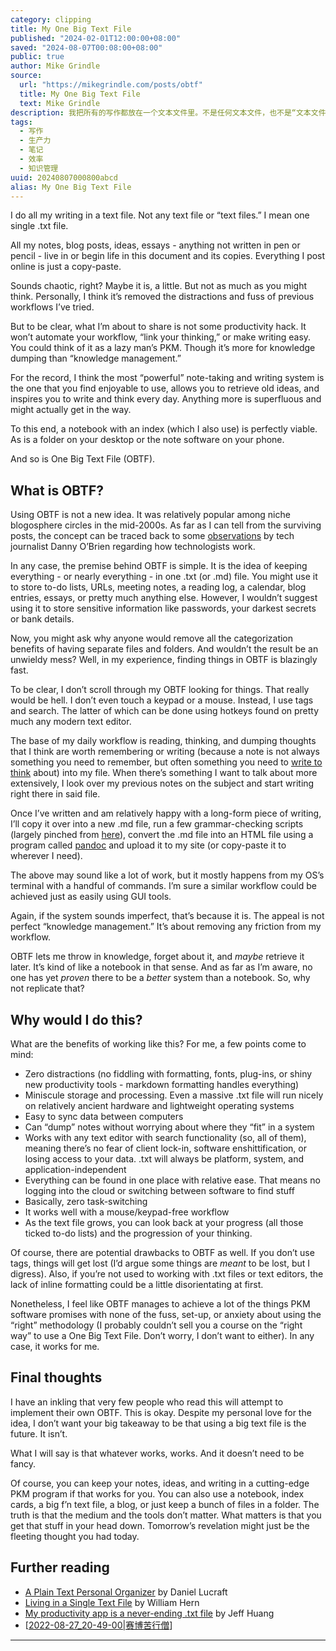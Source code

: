 ```yaml
---
category: clipping
title: My One Big Text File
published: "2024-02-01T12:00:00+08:00"
saved: "2024-08-07T00:08:00+08:00"
public: true
author: Mike Grindle
source:
  url: "https://mikegrindle.com/posts/obtf"
  title: My One Big Text File
  text: Mike Grindle
description: 我把所有的写作都放在一个文本文件里。不是任何文本文件，也不是“文本文件”。我是说一个单一的 .txt 文件。
tags:
  - 写作
  - 生产力
  - 笔记
  - 效率
  - 知识管理
uuid: 20240807000800abcd
alias: My One Big Text File
---
```


I do all my writing in a text file. Not any text file or “text files.” I mean one single .txt file.

All my notes, blog posts, ideas, essays - anything not written in pen or pencil - live in or begin life in this document and its copies. Everything I post online is just a copy-paste.

Sounds chaotic, right? Maybe it is, a little. But not as much as you might think. Personally, I think it’s removed the distractions and fuss of previous workflows I’ve tried.

But to be clear, what I’m about to share is not some productivity hack. It won’t automate your workflow, “link your thinking,” or make writing easy. You could think of it as a lazy man’s PKM. Though it’s more for knowledge dumping than “knowledge management.”

For the record, I think the most “powerful” note-taking and writing system is the one that you find enjoyable to use, allows you to retrieve old ideas, and inspires you to write and think every day. Anything more is superfluous and might actually get in the way.

To this end, a notebook with an index (which I also use) is perfectly viable. As is a folder on your desktop or the note software on your phone.

And so is One Big Text File (OBTF).

## What is OBTF?

Using OBTF is not a new idea. It was relatively popular among niche blogosphere circles in the mid-2000s. As far as I can tell from the surviving posts, the concept can be traced back to some [observations](https://craphound.com/lifehacks2.txt) by tech journalist Danny O’Brien regarding how technologists work.

In any case, the premise behind OBTF is simple. It is the idea of keeping everything - or nearly everything - in one .txt (or .md) file. You might use it to store to-do lists, URLs, meeting notes, a reading log, a calendar, blog entries, essays, or pretty much anything else. However, I wouldn’t suggest using it to store sensitive information like passwords, your darkest secrets or bank details.

Now, you might ask why anyone would remove all the categorization benefits of having separate files and folders. And wouldn’t the result be an unwieldy mess? Well, in my experience, finding things in OBTF is blazingly fast.

To be clear, I don’t scroll through my OBTF looking for things. That really would be hell. I don’t even touch a keypad or a mouse. Instead, I use tags and search. The latter of which can be done using hotkeys found on pretty much any modern text editor.

The base of my daily workflow is reading, thinking, and dumping thoughts that I think are worth remembering or writing (because a note is not always something you need to remember, but often something you need to [write to think](https://mikegrindle.com/posts/write-to-think) about) into my file. When there’s something I want to talk about more extensively, I look over my previous notes on the subject and start writing right there in said file.

Once I’ve written and am relatively happy with a long-form piece of writing, I’ll copy it over into a new .md file, run a few grammar-checking scripts (largely pinched from [here](https://matt.might.net/articles/shell-scripts-for-passive-voice-weasel-words-duplicates/?source=techstories.org)), convert the .md file into an HTML file using a program called [pandoc](https://pandoc.org/) and upload it to my site (or copy-paste it to wherever I need).

The above may sound like a lot of work, but it mostly happens from my OS’s terminal with a handful of commands. I’m sure a similar workflow could be achieved just as easily using GUI tools.

Again, if the system sounds imperfect, that’s because it is. The appeal is not perfect “knowledge management.” It’s about removing any friction from my workflow.

OBTF lets me throw in knowledge, forget about it, and _maybe_ retrieve it later. It’s kind of like a notebook in that sense. And as far as I’m aware, no one has yet _proven_ there to be a _better_ system than a notebook. So, why not replicate that?

## Why would I do this?

What are the benefits of working like this? For me, a few points come to mind:

- Zero distractions (no fiddling with formatting, fonts, plug-ins, or shiny new productivity tools - markdown formatting handles everything)
- Miniscule storage and processing. Even a massive .txt file will run nicely on relatively ancient hardware and lightweight operating systems
- Easy to sync data between computers
- Can “dump” notes without worrying about where they “fit” in a system
- Works with any text editor with search functionality (so, all of them), meaning there’s no fear of client lock-in, software enshittification, or losing access to your data. .txt will always be platform, system, and application-independent
- Everything can be found in one place with relative ease. That means no logging into the cloud or switching between software to find stuff
- Basically, zero task-switching
- It works well with a mouse/keypad-free workflow
- As the text file grows, you can look back at your progress (all those ticked to-do lists) and the progression of your thinking.

Of course, there are potential drawbacks to OBTF as well. If you don’t use tags, things will get lost (I’d argue some things are _meant_ to be lost, but I digress). Also, if you’re not used to working with .txt files or text editors, the lack of inline formatting could be a little disorientating at first.

Nonetheless, I feel like OBTF manages to achieve a lot of the things PKM software promises with none of the fuss, set-up, or anxiety about using the “right” methodology (I probably couldn’t sell you a course on the “right way” to use a One Big Text File. Don’t worry, I don’t want to either). In any case, it works for me.

## Final thoughts

I have an inkling that very few people who read this will attempt to implement their own OBTF. This is okay. Despite my personal love for the idea, I don’t want your big takeaway to be that using a big text file is the future. It isn’t.

What I will say is that whatever works, works. And it doesn’t need to be fancy.

Of course, you can keep your notes, ideas, and writing in a cutting-edge PKM program if that works for you. You can also use a notebook, index cards, a big f’n text file, a blog, or just keep a bunch of files in a folder. The truth is that the medium and the tools don’t matter. What matters is that you get that stuff in your head down. Tomorrow’s revelation might just be the fleeting thought you had today.

## Further reading

- [A Plain Text Personal Organizer](https://danlucraft.com/blog/2008/04/plain-text-organizer/) by Daniel Lucraft
- [Living in a Single Text File](https://www.williamhern.com/living-in-a-single-text-file.html) by William Hern
- [My productivity app is a never-ending .txt file](https://jeffhuang.com/productivity_text_file/) by Jeff Huang
- [[2022-08-27_20-49-00|赛博苦行僧]]

---

[//begin]: # "Autogenerated link references for markdown compatibility"
[2022-08-27_20-49-00|赛博苦行僧]: ../../murmrus/writing/2022-08-27_20-49-00 "2022-08-27 20:49:00"
[//end]: # "Autogenerated link references"
